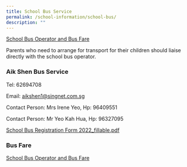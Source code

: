 ```yaml
---
title: School Bus Service
permalink: /school-information/school-bus/
description: ""
---
```

[School Bus Operator and Bus Fare](/files/school%20bus%20operator%20awarded%20and%20bus%20fare.pdf)

Parents who need to arrange for transport for their children should liaise directly with the school bus operator.

### Aik Shen Bus Service

Tel: 62694708

Email: [aikshen1@singnet.com.sg](mailto:aikshen1@singnet.com.sg)

Contact Person: Mrs Irene Yeo, Hp: 96409551

Contact Person: Mr Yeo Kah Hua, Hp: 96327095

[School Bus Registration Form 2022_fillable.pdf](/files/School%20Bus%20Registration%20Form%202022_fillable.pdf)

### Bus Fare

[School Bus Operator and Bus Fare](/files/school%20bus%20operator%20awarded%20and%20bus%20fare.pdf)
